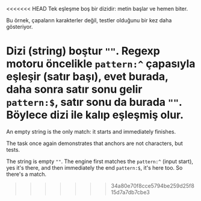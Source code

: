 <<<<<<< HEAD
Tek eşleşme boş bir dizidir: metin başlar ve hemen biter.

Bu örnek, çapaların karakterler değil, testler olduğunu bir kez daha gösteriyor.

Dizi (string) boştur `""`. Regexp motoru öncelikle `pattern:^` çapasıyla eşleşir (satır başı), evet burada, daha sonra satır sonu gelir `pattern:$`, satır sonu da burada `""`. Böylece dizi ile kalıp eşleşmiş olur.
=======
An empty string is the only match: it starts and immediately finishes.

The task once again demonstrates that anchors are not characters, but tests.

The string is empty `""`. The engine first matches the `pattern:^` (input start), yes it's there, and then immediately the end `pattern:$`, it's here too. So there's a match.
>>>>>>> 34a80e70f8cce5794be259d25f815d7a7db7cbe3
